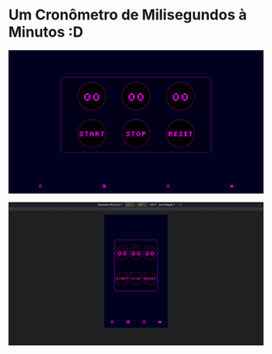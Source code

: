# Um Cronômetro de Milisegundos à Minutos :D

<div align="center">

![Design preview for the project](design/stopwatch.jpg)

![Design preview for the project](design/mobile-stopwatch.jpg)

</div>

